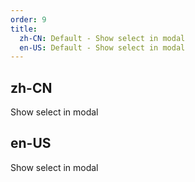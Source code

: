 ```yaml
---
order: 9
title:
  zh-CN: Default - Show select in modal
  en-US: Default - Show select in modal
---
```


## zh-CN

Show select in modal

## en-US

Show select in modal